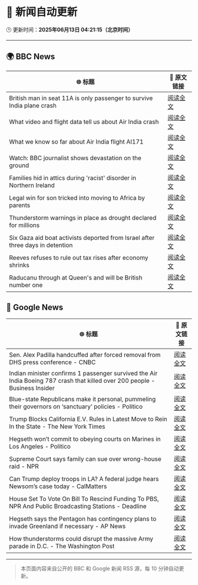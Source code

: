 # 🧠 新闻自动更新

🕒 更新时间：**2025年06月13日 04:21:15（北京时间）**

---

## 🌍 BBC News

| 🌐 标题 | 🔗 原文链接 |
|--------|-------------|
| British man in seat 11A is only passenger to survive India plane crash | [阅读全文](https://www.bbc.com/news/articles/ce3v6drp96zo) |
| What video and flight data tell us about Air India crash | [阅读全文](https://www.bbc.com/news/videos/c17rkyjv8g9o) |
| What we know so far about Air India flight AI171 | [阅读全文](https://www.bbc.com/news/articles/c5y5nq170z4o) |
| Watch: BBC journalist shows devastation on the ground | [阅读全文](https://www.bbc.com/news/videos/cglew301349o) |
| Families hid in attics during 'racist' disorder in Northern Ireland | [阅读全文](https://www.bbc.com/news/articles/c20xrq9vzz7o) |
| Legal win for son tricked into moving to Africa by parents | [阅读全文](https://www.bbc.com/news/articles/clyg0p88z83o) |
| Thunderstorm warnings in place as drought declared for millions | [阅读全文](https://www.bbc.com/news/articles/c14k6vp62zxo) |
| Six Gaza aid boat activists deported from Israel after three days in detention | [阅读全文](https://www.bbc.com/news/articles/cx273w1032yo) |
| Reeves refuses to rule out tax rises after economy shrinks | [阅读全文](https://www.bbc.com/news/articles/cy5e6ly9qq3o) |
| Raducanu through at Queen's and will be British number one | [阅读全文](https://www.bbc.com/sport/tennis/articles/c3v5qeq670ko) |

## 📰 Google News

| 🌐 标题 | 🔗 原文链接 |
|--------|-------------|
| Sen. Alex Padilla handcuffed after forced removal from DHS press conference - CNBC | [阅读全文](https://news.google.com/rss/articles/CBMieEFVX3lxTE5JeEwyZS1YbHVhempwa1JoUi1aQjl4c0hLdWlXcnk5enQ3WkFxNktidEdvOFJLR0xQLXVxYVp6OHNjZW1EX01zQnFpMnh5UUItalRiQkJoZnhQVkE1bHIyTjFVLS1tUTN6QXBoUzJhNS1paVNrdzFqUNIBfkFVX3lxTE9ZeEU3bVU2Z01WRUtCNlZ0UW9NcHNuTW9fZGJ0U0V5cVpmOGM0VHBIdmoxeVp0czZsOEcxUUg5bUQ3b1hLZWJ4MzVBb2pOMzZGM1JGRHZrSnRhT2thVXBucmlGMl9jQVJvUUdnU2dSN0hBLUtVU1Npd3RVMWtsdw?oc=5) |
| Indian minister confirms 1 passenger survived the Air India Boeing 787 crash that killed over 200 people - Business Insider | [阅读全文](https://news.google.com/rss/articles/CBMikwFBVV95cUxNTDBKTGE5M0NBVlNQWDhxbW1JakU2UGo0blJHMXhyamRDZXB3cHU4eGhLSjV3dGhYYzRSU1A0Q3dmZWJxV0lWeVo0cVdLcDh1LWZlN3ZDQkNHUlFzTTV3SG8tRVFyTW9FV2dQODJERDNwaEktTm9YdEpBU3hLWjZZZVVNSG1mbmkyd1dsaEw4NzBlMVE?oc=5) |
| Blue-state Republicans make it personal, pummeling their governors on ‘sanctuary’ policies - Politico | [阅读全文](https://news.google.com/rss/articles/CBMiugFBVV95cUxOdmRMWFpqVEVZVGxUQldGZnZZd2xia0xpUDN3WjFqLU9NYjdJZ1dRUHlwUWtZTlVWM3E4QnhzVmtlTHo2NUY2Q1JjVjNicFBPQzhQRFFsazNjbVZ2YmRQMklpMy1Sd2xSc2piRVhpeVMtRjBrdjA0SFBvUFV4NzZQRHNVOWVLY2NRNnpEX0xiQUtDQ093dUdrbzB1R0RFVzlKcmZGams4WkkzZk9fQ09ub1hhNURnTjB3UFE?oc=5) |
| Trump Blocks California E.V. Rules in Latest Move to Rein In the State - The New York Times | [阅读全文](https://news.google.com/rss/articles/CBMiiwFBVV95cUxOeDFCSnB4Uy1TaXA5aFVURUVGbHd0VjhkakRGcXFIclhXS2wxdUcxcFN0MmthM3hYV0Y5MENZMWh2TmswNnF6SzNoMm9VWV8xRXB3bnFFb2drZXlwRlBZTTRaV1R1blpGN09rU3c4eXVuRndTa2JyVzRZYVhDUTdLaElPTFdxVzQyRDhV?oc=5) |
| Hegseth won’t commit to obeying courts on Marines in Los Angeles - Politico | [阅读全文](https://news.google.com/rss/articles/CBMigwFBVV95cUxOMEhZRkFBSHZZaDY4THRUeHBPYk9oZEFqNVNsUjMzaTA2dnJwNXhCQXVudFRxNXVYZ3Fyd1FmZnNJMzNlcU1neDhuSm9jTzMxVTdfWVBEdVotZzR0Y2RLU1A5a0hMZ2tJY0hFRlc5dlM5REhTOEljX2lIUmdJMXV0cnNOcw?oc=5) |
| Supreme Court says family can sue over wrong-house raid - NPR | [阅读全文](https://news.google.com/rss/articles/CBMihgFBVV95cUxQZG1WbmxRTmdod25vb0J5bWdLb29OWVpZZ3ctQmgxUUx5T1Bfd2VEVjE0UnJMRjVReC1PdzEyeEpkNWZWeHFmMWlVaDNMcDU5RVN1Qk94Z090ZFIwN2RJTURMcHJUZ3lpU0FaZlYtaElTUFBsS2NrSUFEOHI2YkM5TkNvZ1RHZw?oc=5) |
| Can Trump deploy troops in LA? A federal judge hears Newsom’s case today - CalMatters | [阅读全文](https://news.google.com/rss/articles/CBMif0FVX3lxTE9DX2hGVXRjR1VtTXR2S0MyZkdmanlTSHBYeUxzZmt5V214NjhzUmZtSmUzWGJnU2h0ZTVza2JkaWRhNHd6dDI5bUZ6UUVtU2g5RVZqX1lTa0gxenJBWmNoTzNmVWFxUnM5cWo3RW9MV0g1NE1XbllkN3I1OXZqQms?oc=5) |
| House Set To Vote On Bill To Rescind Funding To PBS, NPR And Public Broadcasting Stations - Deadline | [阅读全文](https://news.google.com/rss/articles/CBMic0FVX3lxTE5JbFZlMFRwWjgyQ3VaS2pWMVh6cHJzMVJWVU4zTWpvazAwTkw4Z2xCeVl6ODNmOTNoZ1piSFpkT0NZejB6V1FLaTJILW85QXNXa0NSaEZhaGl3ejJvS3ZVWEY1ZTdWcTVQYkVZUm8tRjlielU?oc=5) |
| Hegseth says the Pentagon has contingency plans to invade Greenland if necessary - AP News | [阅读全文](https://news.google.com/rss/articles/CBMimAFBVV95cUxQYklqbFRtSk9OWDNDQWx2TVg2ei0yajMxZEU0MTVWbV8xelpCNHc0NXBXWVBnSXZpOUF2enM4SmVlUXZPcTBnYVpYTklXTkc3R3J3UEtzNkhXYjlKa20yd283N2NvZFh6MFRMeHltZG1rQjR2TUpUdW9WYkV3TzF6c2tXaTRlclR3alk0LXZCTTlhMWp2MnJCUA?oc=5) |
| How thunderstorms could disrupt the massive Army parade in D.C. - The Washington Post | [阅读全文](https://news.google.com/rss/articles/CBMikgFBVV95cUxNZmN3enRFNUZoNG1oUTV1cmIwZFVvVnZpbE11R281a0xjamFzeTdiZmJ4a2U2WGJ4YWdqcmxPejZuOXRNNEtWc3d6R2lhQzlma3VjQVM4RlVhZ0FtOVpBeEg5RzNpZFZlNHpVYmlocU5JUWlpUlJfYTlWSkY1a0pId3B5TE9RLWdKbVZXSUpGd1hDQQ?oc=5) |

---
> 本页面内容来自公开的 BBC 和 Google 新闻 RSS 源，每 10 分钟自动更新。